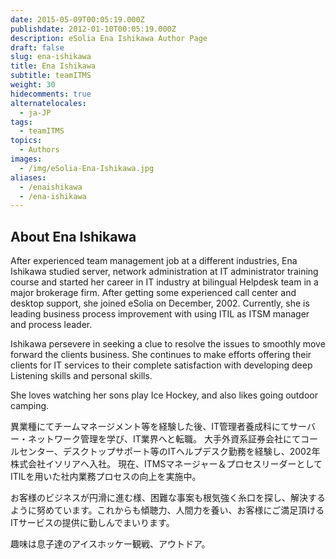 ```yaml
---
date: 2015-05-09T00:05:19.000Z
publishdate: 2012-01-10T00:05:19.000Z
description: eSolia Ena Ishikawa Author Page
draft: false
slug: ena-ishikawa
title: Ena Ishikawa
subtitle: teamITMS
weight: 30
hidecomments: true
alternatelocales:
  - ja-JP
tags:
  - teamITMS
topics:
  - Authors
images:
  - /img/eSolia-Ena-Ishikawa.jpg
aliases:
  - /enaishikawa
  - /ena-ishikawa
---
```


## About Ena Ishikawa

After experienced team management job at a different industries, Ena Ishikawa studied server, network administration at IT administrator training course and started her career in IT industry at bilingual Helpdesk team in a major brokerage firm. After getting some experienced call center and desktop support, she joined eSolia on December, 2002.
Currently, she is leading business process improvement with using ITIL as ITSM manager and process leader.

Ishikawa persevere in seeking a clue to resolve the issues to smoothly move forward the clients business. She continues to make efforts offering their clients for IT services to their complete satisfaction with developing deep Listening skills and personal skills.

She loves watching her sons play Ice Hockey, and also likes going outdoor camping.


異業種にてチームマネージメント等を経験した後、IT管理者養成科にてサーバー・ネットワーク管理を学び、IT業界へと転職。
大手外資系証券会社にてコールセンター、デスクトップサポート等のITヘルプデスク勤務を経験し、2002年株式会社イソリアへ入社。
現在、ITMSマネージャー＆プロセスリーダーとしてITILを用いた社内業務プロセスの向上を実施中。

お客様のビジネスが円滑に進む様、困難な事案も根気強く糸口を探し、解決するように努めています。これからも傾聴力、人間力を養い、お客様にご満足頂けるITサービスの提供に勤しんでまいります。

趣味は息子達のアイスホッケー観戦、アウトドア。

